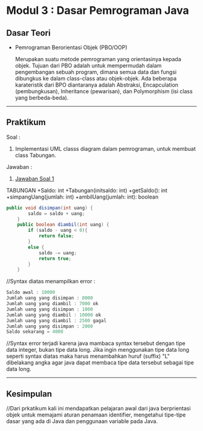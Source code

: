 # Modul 3 : Dasar Pemrograman Java

## Dasar Teori
* Pemrograman Berorientasi Objek (PBO/OOP)

  Merupakan suatu metode pemrograman yang orientasinya kepada objek. Tujuan dari PBO adalah untuk mempermudah dalam pengembangan sebuah program, dimana semua data   dan fungsi dibungkus ke dalam class-class atau objek-objek. Ada beberapa karateristik dari BPO diantaranya adalah Abstraksi, Encapculation (pembungkusan),         Inheritance (pewarisan), dan Polymorphism (isi class yang berbeda-beda).

<hr>

## Praktikum
Soal :
1. Implementasi UML classs diagram dalam pemrograman, untuk membuat class Tabungan. 

Jawaban :
1. [Jawaban Soal 1](https://github.com/iddfian/20104031_Idfian-Azhar-Hidayat_Pemrograman-2/tree/Modul3/src/latihan)

TABUNGAN
+Saldo: int
+Tabungan(initsaldo: int)
+getSaldo(): int
+simpangUang(jumlah: int)
+ambilUang(jumlah: int): boolean



````java
public void disimpan(int uang) {
        saldo = saldo + uang;
    }
    public boolean diambil(int uang) {
        if (saldo - uang < 0){
            return false;
        }
        else {
            saldo -= uang;
            return true;
        }
    }
````
//Syntax diatas menampilkan error :
```java
Saldo awal : 10000
Jumlah uang yang disimpan : 8000
Jumlah uang yang diambil : 7000 ok
Jumlah uang yang disimpan : 1000
Jumlah uang yang diambil : 10000 ok
Jumlah uang yang diambil : 2500 gagal
Jumlah uang yang disimpan : 2000
Saldo sekarang = 4000
```
//Syntax error terjadi karena java mambaca syntax tersebut dengan tipe data integer, bukan tipe data long. Jika ingin menggunakan tipe data long seperti syntax diatas maka harus menambahkan huruf (suffix) "L" dibelakang angka agar java dapat membaca tipe data tersebut sebagai tipe data long.



<hr>

## Kesimpulan
//Dari prkatikum kali ini mendapatkan pelajaran awal dari java berprientasi objek untuk memajami aturan penamaan identifier, mengetahui tipe-tipe dasar yang ada di Java dan penggunaan variable pada Java.
